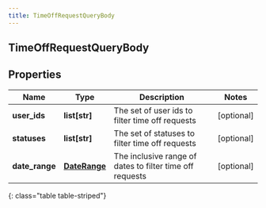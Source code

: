 ```yaml
---
title: TimeOffRequestQueryBody
---
```

## TimeOffRequestQueryBody

## Properties

|Name | Type | Description | Notes|
|------------ | ------------- | ------------- | -------------|
| **user_ids** | **list[str]** | The set of user ids to filter time off requests | [optional] |
| **statuses** | **list[str]** | The set of statuses to filter time off requests | [optional] |
| **date_range** | [**DateRange**](DateRange.html) | The inclusive range of dates to filter time off requests | [optional] |
{: class="table table-striped"}


